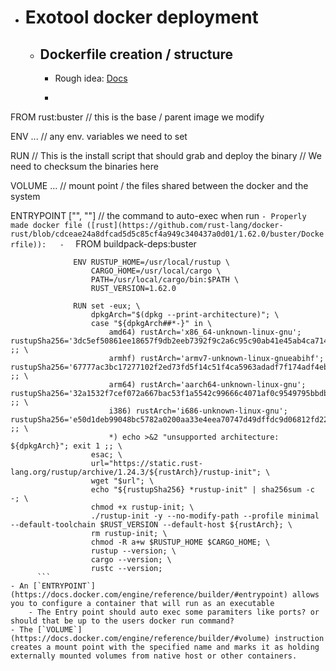 - # Exotool docker deployment  
	- ## Dockerfile creation / structure  
		- Rough idea: [Docs](https://docs.docker.com/engine/reference/builder/)  
		-  
		  ```
FROM rust:buster 	// this is the base / parent image we modify

ENV ... // any env. variables we need to set
		  		  
RUN     // This is the install script that should grab and deploy the binary
        // We need to checksum the binaries here

VOLUME ...    // mount point / the files shared between the docker and the system

ENTRYPOINT ["<Command>", "<Param1>"] // the command to auto-exec when run
		  ```
		- Properly made docker file ([rust](https://github.com/rust-lang/docker-rust/blob/cdceae24a8dfcad5d5c85cf4a949c340437a0d01/1.62.0/buster/Dockerfile)):  
		-  
		  ```
		  		  FROM buildpack-deps:buster
		  		  
		  		  ENV RUSTUP_HOME=/usr/local/rustup \
		  		      CARGO_HOME=/usr/local/cargo \
		  		      PATH=/usr/local/cargo/bin:$PATH \
		  		      RUST_VERSION=1.62.0
		  		  
		  		  RUN set -eux; \
		  		      dpkgArch="$(dpkg --print-architecture)"; \
		  		      case "${dpkgArch##*-}" in \
		  		          amd64) rustArch='x86_64-unknown-linux-gnu'; rustupSha256='3dc5ef50861ee18657f9db2eeb7392f9c2a6c95c90ab41e45ab4ca71476b4338' ;; \
		  		          armhf) rustArch='armv7-unknown-linux-gnueabihf'; rustupSha256='67777ac3bc17277102f2ed73fd5f14c51f4ca5963adadf7f174adf4ebc38747b' ;; \
		  		          arm64) rustArch='aarch64-unknown-linux-gnu'; rustupSha256='32a1532f7cef072a667bac53f1a5542c99666c4071af0c9549795bbdb2069ec1' ;; \
		  		          i386) rustArch='i686-unknown-linux-gnu'; rustupSha256='e50d1deb99048bc5782a0200aa33e4eea70747d49dffdc9d06812fd22a372515' ;; \
		  		          *) echo >&2 "unsupported architecture: ${dpkgArch}"; exit 1 ;; \
		  		      esac; \
		  		      url="https://static.rust-lang.org/rustup/archive/1.24.3/${rustArch}/rustup-init"; \
		  		      wget "$url"; \
		  		      echo "${rustupSha256} *rustup-init" | sha256sum -c -; \
		  		      chmod +x rustup-init; \
		  		      ./rustup-init -y --no-modify-path --profile minimal --default-toolchain $RUST_VERSION --default-host ${rustArch}; \
		  		      rm rustup-init; \
		  		      chmod -R a+w $RUSTUP_HOME $CARGO_HOME; \
		  		      rustup --version; \
		  		      cargo --version; \
		  		      rustc --version;
		  ```
	- An [`ENTRYPOINT`](https://docs.docker.com/engine/reference/builder/#entrypoint) allows you to configure a container that will run as an executable  
		- The Entry point should auto exec some paramiters like ports? or should that be up to the users docker run command?  
	- The [`VOLUME`](https://docs.docker.com/engine/reference/builder/#volume) instruction creates a mount point with the specified name and marks it as holding externally mounted volumes from native host or other containers.  
